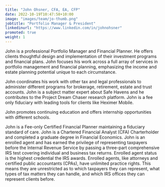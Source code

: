 ```yaml
---
title: "John Ohsner, CFA, EA, CFP"
date: 2022-10-19T10:47:58+10:00
image: "images/team/jo-thumb.png"
jobtitle: "Portfolio Manager & President"
linkedinurl: "https://www.linkedin.com/in/johnohsner"
promoted: true
weight: 1
---
```


John is a professional Portfolio Manager and Financial Planner. He offers clients thoughtful design and implementation of their investment programs and financial plans. John focuses his work across a full array of services in portfolio management and financial planning, emphasizing the income and estate planning potential unique to each circumstance.  

John coordinates his work with other tax and legal professionals to administer different programs for brokerage, retirement, estate and trust accounts. John is a subject matter expert about Safe Havens and he contributes to the Project Dream Chaser research platform. John is a fee only fiduciary with leading tools for clients like Heximer Mobile.  

John promotes continuing education and offers internship opportunities with different schools. 

John is a Fee-only Certified Financial Planner maintaining a fiduciary standard of care. John is a Chartered Financial Analyst (CFA) Charterholder and completed a graduate degree in Financial Economics. John is an enrolled agent and has earned the privilege of representing taxpayers before the Internal Revenue Service by passing a three-part comprehensive IRS test covering individual and business tax returns. Enrolled agent status is the highest credential the IRS awards. Enrolled agents, like attorneys and certified public accountants (CPAs), have unlimited practice rights. This means they are unrestricted as to which taxpayers they can represent, what types of tax matters they can handle, and which IRS offices they can represent clients before.
